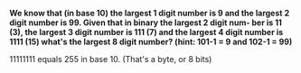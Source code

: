 **We know that (in base 10) the largest 1 digit number is 9 and the largest 2 digit number is 99. Given that in binary the largest 2 digit num- ber is 11 (3), the largest 3 digit number is 111 (7) and the largest 4 digit number is 1111 (15) what's the largest 8 digit number? (hint: 101-1 = 9 and 102-1 = 99)**

11111111 equals 255 in base 10. (That's a byte, or 8 bits)